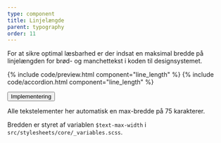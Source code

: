 ```yaml
---
type: component
title: Linjelængde
parent: typography
order: 11
---
```


<p class="font-lead">For at sikre optimal læsbarhed er der indsat en maksimal bredde på linjelængden for brød- og manchettekst i koden til designsystemet.</p>

{% include code/preview.html component="line_length" %}
{% include code/accordion.html component="line_length" %}
<div class="accordion-bordered">
  <button class="button-unstyled accordion-button"
      aria-expanded="false" aria-controls="linelength-docs-tech">
    Implementering
  </button>
  <div id="linelength-docs-tech" aria-hidden="true" class="accordion-content">
   <p>Alle tekstelementer her automatisk en max-bredde på 75 karakterer.</p>
   <p>Bredden er styret af variablen <code>$text-max-width</code> i <code>src/stylesheets/core/_variables.scss</code>.</p>
  </div>
</div>